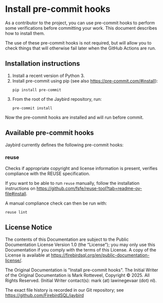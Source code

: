<!--
SPDX-FileCopyrightText: Copyright 2025 Mark Rotteveel
SPDX-License-Identifier: LicenseRef-PDL-1.0
-->
# Install pre-commit hooks

As a contributor to the project, you can use pre-commit hooks to perform some
verifications before committing your work. This document describes how to
install them.

The use of these pre-commit hooks is not required, but will allow you to check
things that will otherwise fail later when the GitHub Actions are run.

## Installation instructions

1. Install a recent version of Python 3.
2. Install pre-commit using pip (see also <https://pre-commit.com/#install>):
   ```
   pip install pre-commit  
   ```
3. From the root of the Jaybird repository, run:
   ```
   pre-commit install
   ```

Now the pre-commit hooks are installed and will run before commit.

## Available pre-commit hooks

Jaybird currently defines the following pre-commit hooks:

### reuse

Checks if appropriate copyright and license information is present, verifies
compliance with the REUSE specification.

If you want to be able to run `reuse` manually, follow the installation instructions on <https://github.com/fsfe/reuse-tool?tab=readme-ov-file#install>.

A manual compliance check can then be run with:

```
reuse lint
```

## License Notice

The contents of this Documentation are subject to the Public Documentation
License Version 1.0 (the “License”); you may only use this Documentation if you
comply with the terms of this License. A copy of the License is available at
<https://firebirdsql.org/en/public-documentation-license/>.

The Original Documentation is "Install pre-commit hooks".
The Initial Writer of the Original Documentation is Mark Rotteveel,
Copyright © 2025. All Rights Reserved. (Initial Writer contact(s):
mark (at) lawinegevaar (dot) nl).

<!--
Contributor(s): ______________________________________.
Portions created by ______ are Copyright © _________ [Insert year(s)]. All Rights Reserved.
(Contributor contact(s): ________________ [Insert hyperlink/alias]).
-->

The exact file history is recorded in our Git repository; see
<https://github.com/FirebirdSQL/jaybird>